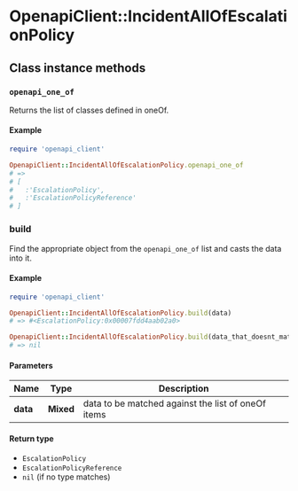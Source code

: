 # OpenapiClient::IncidentAllOfEscalationPolicy

## Class instance methods

### `openapi_one_of`

Returns the list of classes defined in oneOf.

#### Example

```ruby
require 'openapi_client'

OpenapiClient::IncidentAllOfEscalationPolicy.openapi_one_of
# =>
# [
#   :'EscalationPolicy',
#   :'EscalationPolicyReference'
# ]
```

### build

Find the appropriate object from the `openapi_one_of` list and casts the data into it.

#### Example

```ruby
require 'openapi_client'

OpenapiClient::IncidentAllOfEscalationPolicy.build(data)
# => #<EscalationPolicy:0x00007fdd4aab02a0>

OpenapiClient::IncidentAllOfEscalationPolicy.build(data_that_doesnt_match)
# => nil
```

#### Parameters

| Name | Type | Description |
| ---- | ---- | ----------- |
| **data** | **Mixed** | data to be matched against the list of oneOf items |

#### Return type

- `EscalationPolicy`
- `EscalationPolicyReference`
- `nil` (if no type matches)


